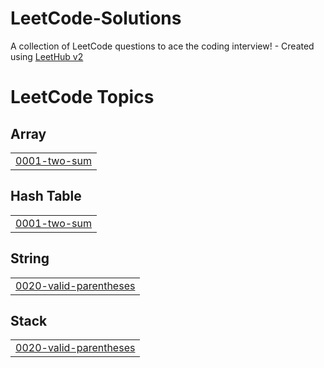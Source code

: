 # LeetCode-Solutions
A collection of LeetCode questions to ace the coding interview! - Created using [LeetHub v2](https://github.com/arunbhardwaj/LeetHub-2.0)

<!---LeetCode Topics Start-->
# LeetCode Topics
## Array
|  |
| ------- |
| [0001-two-sum](https://github.com/Yarin-Shohat/LeetCode-Solutions/tree/master/0001-two-sum) |
## Hash Table
|  |
| ------- |
| [0001-two-sum](https://github.com/Yarin-Shohat/LeetCode-Solutions/tree/master/0001-two-sum) |
## String
|  |
| ------- |
| [0020-valid-parentheses](https://github.com/Yarin-Shohat/LeetCode-Solutions/tree/master/0020-valid-parentheses) |
## Stack
|  |
| ------- |
| [0020-valid-parentheses](https://github.com/Yarin-Shohat/LeetCode-Solutions/tree/master/0020-valid-parentheses) |
<!---LeetCode Topics End-->